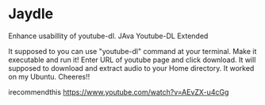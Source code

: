 # Jaydle
Enhance usabillity of youtube-dl.
JAva Youtube-DL Extended

It supposed to you can use "youtube-dl" command at your terminal.
Make it executable and run it!
Enter URL of youtube page and click download.
It will supposed to download and extract audio to your Home directory.
It worked on my Ubuntu.
Cheeres!!

irecommendthis
https://www.youtube.com/watch?v=AEvZX-u4cGg
